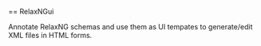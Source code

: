 == RelaxNGui

Annotate RelaxNG schemas and use them as UI tempates to generate/edit XML files in HTML forms.

